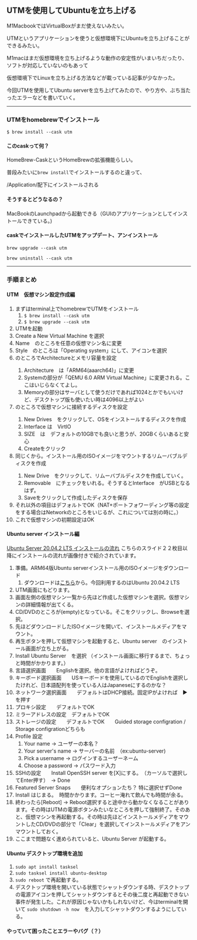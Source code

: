 ## UTMを使用してUbuntuを立ち上げる

M1MacbookではVirtualBoxがまだ使えないみたい。

UTMというアプリケーションを使うと仮想環境下にUbuntuを立ち上げることができるみたい。

M1macはまだ仮想環境を立ち上げるような動作の安定性がいまいちだったり、ソフトが対応していないのもあって

仮想環境下でLinuxを立ち上げる方法などが載っている記事が少なかった。

今回UTMを使用してUbuntu serverを立ち上げてみたので、やり方や、ぶち当たったエラーなどを書いていく。

---

### UTMをhomebrewでインストール

` $ brew install --cask utm `

#### このcaskって何？

HomeBrew-CaskというHomeBrewの拡張機能らしい。

普段みたいに` brew install `でインストールするのと違って、

/Application/配下にインストールされる

#### そうするとどうなるの？

MacBookのLaunchpadから起動できる（GUIのアプリケーションとしてインストールできている。)

#### caskでインストールしたUTMをアップデート、アンインストール

` brew upgrade --cask utm `

` brew uninstall --cask utm `

***

### 手順まとめ

[こちら]: https://ubuntu.com/download/server/arm
[Ubuntu Server 20.04.2 LTS インストールの流れ]: https://linuc.org/docs/seminar/20210320_linuc1_02.pdf

#### UTM　仮想マシン設定作成編
1. まずはterminal上でhomebrewでUTMをインストール  
    1. ` $ brew install --cask utm `  
    1. ` $ brew upgrade --cask utm `
1. UTMを起動
1. Create a New Virtual Machine を選択
1. Name　のところを任意の仮想マシン名に変更
1. Style　のところは「Operating system」にして、アイコンを選択
1. <System>のところでArchitectureとメモリ容量を設定
    1. Architecture　は「ARM64(aaarch64)」に変更
    2. Systemの部分が「QEMU 6.0 ARM Virtual Machine」に変更される。ここはいじらなくてよし。
    3. Memoryの部分はサーバとして使うだけであれば1024とかでもいいけど、デスクトップ版も使いたい時は4096以上がよい
1. <Drives>のところで仮想マシンに接続するディスクを設定
    1. New Drives　をクリックして、OSをインストールするディスクを作成
    1. Interface は　VirtlO
    1. SIZE　は　デフォルトの10GBでも良いと思うが、20GBくらいあると安心
    1. Createをクリック
1. 同じく<Deives>から。インストール用のISOイメージをマウントするリムーバブルディスクを作成
    1. New Drive　をクリックして、リムーバブルディスクを作成していく。
    1. Removable　にチェックをいれる。そうするとInterface　がUSBとなるはず。
    1. Saveをクリックして作成したディスクを保存
1. それ以外の項目はデフォルトでOK（NAT+ポートフォワーディング等の設定をする場合はNetworkのところをいじるが、これについては別の時に。）
1. これで仮想マシンの初期設定はOK

#### Ubuntu server インストール編
    
[Ubuntu Server 20.04.2 LTS インストールの流れ] こちらのスライド２２枚目以降にインストールの流れが画像付きで紹介されています。
  
1. 準備。ARM64版Ubuntu serverインストール用のISOイメージをダウンロード
    1. ダウンロードは[こちら]から。今回利用するのはUbuntu 20.04.2 LTS
1. UTM画面にもどります。
1. 画面左側の仮想マシン一覧から先ほど作成した仮想マシンを選択。仮想マシンの詳細情報が出てくる。
1. CD/DVDのところが(empty)となっている。そこをクリックし、Browseを選択。
1. 先ほどダウンロードしたISOイメージを開いて、インストールメディアをマウント。
1. 再生ボタンを押して仮想マシンを起動すると、Ubuntu server　のインストール画面が立ち上がる。
1. Install Ubuntu Server　を選択 （インストール画面に移行するまで、ちょっと時間がかかります。）
1. 言語選択画面　　Englishを選択。他の言語がよければどうぞ。
1. キーボード選択画面　　USキーボードを使用しているのでEnglishを選択したけれど、日本語配列を使っている人はJapaneseにするのかな？
1. ネットワーク選択画面　　デフォルトはDHCP接続。固定IPがよければ　▶︎　を押す
1. プロキシ設定　　デフォルトでOK
1. ミラーアドレスの設定　デフォルトでOK
1. ストレージの設定　　デフォルトでOK　　Guided storage configration / Storage configrationどちらも
1. Profile 設定　　
    1. Your name → ユーザーの本名？
    1. Your server's name → サーバーの名前　（ex:ubuntu-server)
    1. Pick a username → ログインするユーザーネーム
    1. Choose a password → パスワード入力
1. SSHの設定　　Install OpenSSH server を[X]にする。　（カーソルで選択してEnter押す）　→ Done
1. Featured Server Snaps　　便利なオプションたち？ 特に選択せずDone
1. Install はじまる。　時間かかります。コーヒー淹れて飲んでも時間が余る。
1. 終わったら[Reboot] → Reboot選択すると途中から動かなくなることがあります。その時はUTMの電源ボタンみたいなところを押して強制終了。そのあと、仮想マシンを再起動する。その時は先ほどインストールメディアをマウントしたCD/DVDの部分で「Clear」を選択してインストールメディアをアンマウントしておく。
1. ここまで問題なく進められていると、Ubuntu Server が起動する。
    
#### Ubuntu デスクトップ環境を追加
    
1. ` sudo apt install tasksel `
1. ` sudo tasksel install ubuntu-desktop `
1. ` sudo reboot ` で再起動する。
1. デスクトップ環境を開いている状態でシャットダウンする時、デスクトップの電源アイコンを押してシャットダウンするとその後二度と再起動できない事件が発生した。これが原因じゃないかもしれないけど、今はterminalを開いて ` sudo shutdown -h now `　を入力してシャットダウンするようにしている。

    
#### やっていて困ったことエラーやバグ（？）
